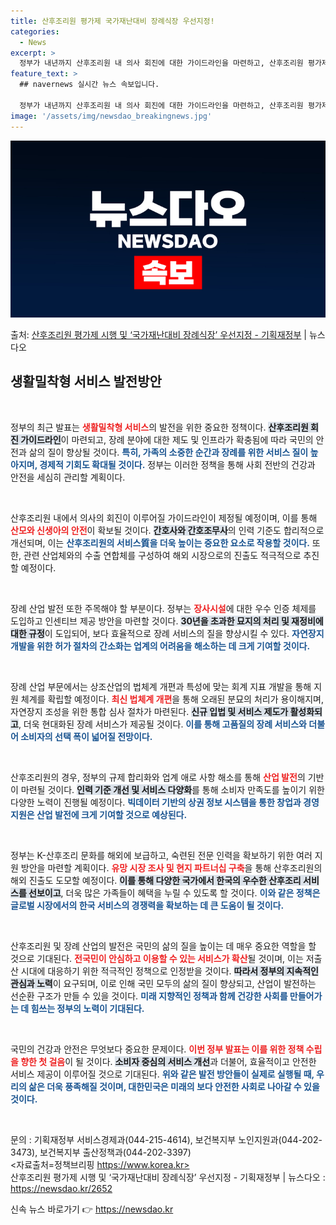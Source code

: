 ```yaml
---
title: 산후조리원 평가제 국가재난대비 장례식장 우선지정!
categories:
  - News
excerpt: >
  정부가 내년까지 산후조리원 내 의사 회진에 대한 가이드라인을 마련하고, 산후조리원 평가제를 시행한다. 또한 …
feature_text: >
  ## navernews 실시간 뉴스 속보입니다.

  정부가 내년까지 산후조리원 내 의사 회진에 대한 가이드라인을 마련하고, 산후조리원 평가제를 시행한다. 또한 …
image: '/assets/img/newsdao_breakingnews.jpg'
---
```


![뉴스다오 속보](/assets/img/newsdao_breakingnews.jpg)

<p>출처: <a href="https://newsdao.kr/2652" rel="dofollow">산후조리원 평가제 시행 및 ‘국가재난대비 장례식장’ 우선지정 - 기획재정부</a> | 뉴스다오</p>

<h2 data-ke-size="size26">생활밀착형 서비스 발전방안</h2>

<p data-ke-size="size16">&nbsp;</p>

정부의 최근 발표는 <b><span style="color: #ee2323;">생활밀착형 서비스</span></b>의 발전을 위한 중요한 정책이다. <b><span style="background-color: #21538527;">산후조리원 회진 가이드라인</span></b>이 마련되고, 장례 분야에 대한 제도 및 인프라가 확충됨에 따라 국민의 안전과 삶의 질이 향상될 것이다. <b><span style="color: #1a5490;">특히, 가족의 소중한 순간과 장례를 위한 서비스 질이 높아지며, 경제적 기회도 확대될 것이다.</span></b> 정부는 이러한 정책을 통해 사회 전반의 건강과 안전을 세심히 관리할 계획이다. 

<p data-ke-size="size16">&nbsp;</p>
  
산후조리원 내에서 의사의 회진이 이루어질 가이드라인이 제정될 예정이며, 이를 통해 <b><span style="color: #ee2323;">산모와 신생아의 안전</span></b>이 확보될 것이다. <b><span style="background-color: #21538527;">간호사와 간호조무사</span></b>의 인력 기준도 합리적으로 개선되며, 이는 <b><span style="color: #1a5490;">산후조리원의 서비스質을 더욱 높이는 중요한 요소로 작용할 것이다.</span></b> 또한, 관련 산업체와의 수출 연합체를 구성하여 해외 시장으로의 진출도 적극적으로 추진할 예정이다. 

<p data-ke-size="size16">&nbsp;</p>
  
장례 산업 발전 또한 주목해야 할 부분이다. 정부는 <b><span style="color: #ee2323;">장사시설</span></b>에 대한 우수 인증 체제를 도입하고 인센티브 제공 방안을 마련할 것이다. <b><span style="background-color: #21538527;">30년을 초과한 묘지의 처리 및 재정비에 대한 규정</span></b>이 도입되어, 보다 효율적으로 장례 서비스의 질을 향상시킬 수 있다. <b><span style="color: #1a5490;">자연장지 개발을 위한 허가 절차의 간소화는 업계의 어려움을 해소하는 데 크게 기여할 것이다.</span></b> 

<p data-ke-size="size16">&nbsp;</p>
  
장례 산업 부문에서는 상조산업의 법체계 개편과 특성에 맞는 회계 지표 개발을 통해 지원 체계를 확립할 예정이다. <b><span style="color: #ee2323;">최신 법체계 개편</span></b>을 통해 오래된 분묘의 처리가 용이해지며, 자연장지 조성을 위한 통합 심사 절차가 마련된다. <b><span style="background-color: #21538527;">신규 입법 및 서비스 제도가 활성화되고</span></b>, 더욱 현대화된 장례 서비스가 제공될 것이다. <b><span style="color: #1a5490;">이를 통해 고품질의 장례 서비스와 더불어 소비자의 선택 폭이 넓어질 전망이다.</span></b> 

<p data-ke-size="size16">&nbsp;</p>

산후조리원의 경우, 정부의 규제 합리화와 업계 애로 사항 해소를 통해 <b><span style="color: #ee2323;">산업 발전</span></b>의 기반이 마련될 것이다. <b><span style="background-color: #21538527;">인력 기준 개선 및 서비스 다양화</span></b>를 통해 소비자 만족도를 높이기 위한 다양한 노력이 진행될 예정이다. <b><span style="color: #1a5490;">빅데이터 기반의 상권 정보 시스템을 통한 창업과 경영 지원은 산업 발전에 크게 기여할 것으로 예상된다.</span></b> 

<p data-ke-size="size16">&nbsp;</p>
 
정부는 K-산후조리 문화를 해외에 보급하고, 숙련된 전문 인력을 확보하기 위한 여러 지원 방안을 마련할 계획이다. <b><span style="color: #ee2323;">유망 시장 조사 및 현지 파트너십 구축</span></b>을 통해 산후조리원의 해외 진출도 도모할 예정이다. <b><span style="background-color: #21538527;">이를 통해 다양한 국가에서 한국의 우수한 산후조리 서비스를 선보이고</span></b>, 더욱 많은 가족들이 혜택을 누릴 수 있도록 할 것이다. <b><span style="color: #1a5490;">이와 같은 정책은 글로벌 시장에서의 한국 서비스의 경쟁력을 확보하는 데 큰 도움이 될 것이다.</span></b> 

<p data-ke-size="size16">&nbsp;</p>
  
산후조리원 및 장례 산업의 발전은 국민의 삶의 질을 높이는 데 매우 중요한 역할을 할 것으로 기대된다. <b><span style="color: #ee2323;">전국민이 안심하고 이용할 수 있는 서비스가 확산</span></b>될 것이며, 이는 저출산 시대에 대응하기 위한 적극적인 정책으로 인정받을 것이다. <b><span style="background-color: #21538527;">따라서 정부의 지속적인 관심과 노력</span></b>이 요구되며, 이로 인해 국민 모두의 삶의 질이 향상되고, 산업이 발전하는 선순환 구조가 만들 수 있을 것이다. <b><span style="color: #1a5490;">미래 지향적인 정책과 함께 건강한 사회를 만들어가는 데 힘쓰는 정부의 노력이 기대된다.</span></b> 

<p data-ke-size="size16">&nbsp;</p>

국민의 건강과 안전은 무엇보다 중요한 문제이다. <b><span style="color: #ee2323;">이번 정부 발표는 이를 위한 정책 수립을 향한 첫 걸음</span></b>이 될 것이다. <b><span style="background-color: #21538527;">소비자 중심의 서비스 개선</span></b>과 더불어, 효율적이고 안전한 서비스 제공이 이루어질 것으로 기대된다. <b><span style="color: #1a5490;">위와 같은 발전 방안들이 실제로 실행될 때, 우리의 삶은 더욱 풍족해질 것이며, 대한민국은 미래의 보다 안전한 사회로 나아갈 수 있을 것이다.</span></b> 

<p data-ke-size="size16">&nbsp;</p>

문의 : 기획재정부 서비스경제과(044-215-4614), 보건복지부 노인지원과(044-202-3473), 보건복지부 출산정책과(044-202-3397)  
<자료출처=정책브리핑 https://www.korea.kr>  
산후조리원 평가제 시행 및 ‘국가재난대비 장례식장’ 우선지정 - 기획재정부 | 뉴스다오  : https://newsdao.kr/2652   

신속 뉴스 바로가기 👉 <a href="https://newsdao.kr" rel="dofollow">https://newsdao.kr</a>


